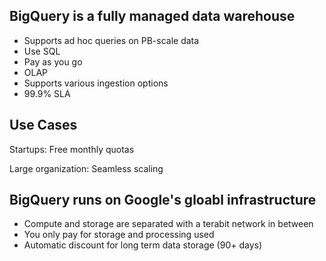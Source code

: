 ## BigQuery is a fully managed data warehouse

- Supports ad hoc queries on PB-scale data
- Use SQL
- Pay as you go
- OLAP
- Supports various ingestion options
- 99.9% SLA

## Use Cases

Startups: Free monthly quotas

Large organization: Seamless scaling

##  BigQuery runs on Google's gloabl infrastructure
- Compute and storage are separated with a terabit network in between
- You only pay for storage and processing used
- Automatic discount for long term data storage (90+ days)
